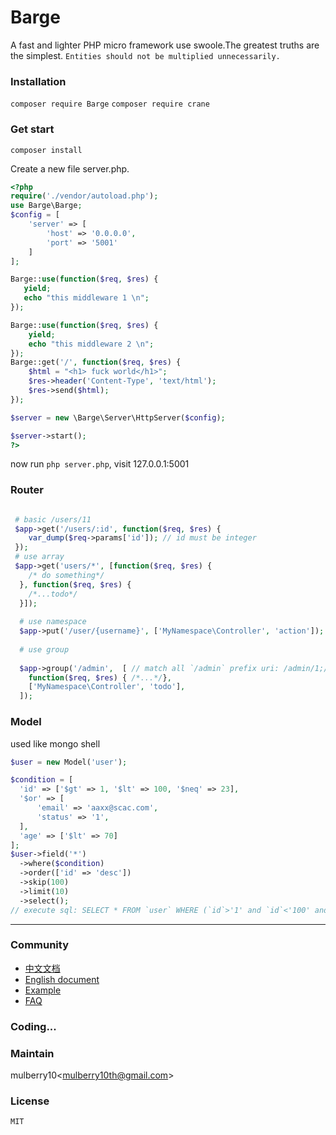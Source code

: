 # Barge

A fast and lighter PHP micro framework use swoole.The greatest truths are the simplest.
 `Entities should not be multiplied unnecessarily.`

### Installation
`composer require Barge`
`composer require crane`
### Get start

`composer install` 

Create a new file server.php.

```php
<?php
require('./vendor/autoload.php');
use Barge\Barge;
$config = [
    'server' => [
        'host' => '0.0.0.0',
        'port' => '5001'
    ]
];

Barge::use(function($req, $res) {
   yield;
   echo "this middleware 1 \n";
});

Barge::use(function($req, $res) {
    yield;
    echo "this middleware 2 \n";
});
Barge::get('/', function($req, $res) {
    $html = "<h1> fuck world</h1>";
    $res->header('Content-Type', 'text/html');
    $res->send($html);
});

$server = new \Barge\Server\HttpServer($config);

$server->start();
?>
```
now run `php server.php`, visit 127.0.0.1:5001

### Router

```php

 # basic /users/11
 $app->get('/users/:id', function($req, $res) {
    var_dump($req->params['id']); // id must be integer
 });
 # use array
 $app->get('users/*', [function($req, $res) {
    /* do something*/
  }, function($req, $res) {
    /*...todo*/
  }]);
 
  # use namespace
  $app->put('/user/{username}', ['MyNamespace\Controller', 'action']);
  
  # use group
  
  $app->group('/admin',  [ // match all `/admin` prefix uri: /admin/1;/admin/user/1
    function($req, $res) { /*...*/},
    ['MyNamespace\Controller', 'todo'],
  ]);
 ```
 
 ### Model
 
 used like mongo shell
 
  ```php
  $user = new Model('user');

$condition = [
    'id' => ['$gt' => 1, '$lt' => 100, '$neq' => 23],
    '$or' => [
        'email' => 'aaxx@scac.com',
        'status' => '1',
    ],
    'age' => ['$lt' => 70]
];
  $user->field('*')
    ->where($condition)
    ->order(['id' => 'desc'])
    ->skip(100)
    ->limit(10)
    ->select();
// execute sql: SELECT * FROM `user` WHERE (`id`>'1' and `id`<'100' and `id`!='23') or (`email`='aaxx@scac.com' and `status`='1') and (`age`<'70') ORDER BY `id` DESC limit 10 offset 100;

   ```
-------
### Community

 - [中文文档]()
 - [English document]()
 - [Example]()
 - [FAQ](https://github.com/shipmen/Barge/issues)
 
### Coding...

### Maintain

mulberry10<[mulberry10th@gmail.com]()>

### License
    MIT
